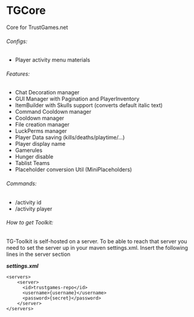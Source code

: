 # TGCore
Core for TrustGames.net

###### Configs:
- Player activity menu materials

###### Features:
- Chat Decoration manager
- GUI Manager with Pagination and PlayerInventory
- ItemBuilder with Skulls support (converts default italic text)
- Command Cooldown manager
- Cooldown manager
- File creation manager
- LuckPerms manager
- Player Data saving (kills/deaths/playtime/...)
- Player display name
- Gamerules
- Hunger disable
- Tablist Teams
- Placeholder conversion Util (MiniPlaceholders)

###### Commands:
- /activity id <id> 
- /activity player <name>

###### How to get Toolkit:
TG-Toolkit is self-hosted on a server. To be able to reach that server you need to set the server up in your maven settings.xml. Insert the following lines in the server section

**_settings.xml_**
```
<servers>
    <server>
      <id>trustgames-repo</id>
      <username>{username}</username>
      <password>{secret}</password>
    </server>
</servers>
```
